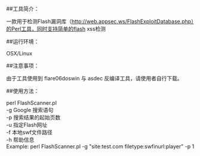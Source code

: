 ##工具简介：
 
一款用于检测Flash漏洞库（http://web.appsec.ws/FlashExploitDatabase.php）的Perl工具，同时支持简单的flash xss检测

##运行环境：
 
OSX/Linux

##注意事项：
     
由于工具使用到 flare06doswin 与 asdec 反编译工具，请使用者自行下载。

##使用方法：    

perl FlashScanner.pl <br>
	 -g  Google 搜索语句 <br>
     -p  搜索结果的起始页数<br>
     -u  指定Flash网址<br>
     -f  本地swf文件路径<br>
     -h  帮助信息   <br> 
Example: perl FlashScanner.pl -g "site:test.com filetype:swfinurl:player" -p 1
